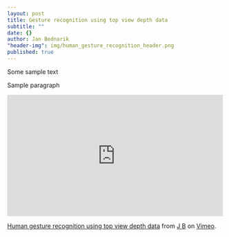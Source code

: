 ```yaml
---
layout: post
title: Gesture recognition using top view depth data
subtitle: ""
date: {}
author: Jan Bednarik
"header-img": img/human_gesture_recognition_header.png
published: true
---
```



<p>Some sample text</p>

<p>Sample paragraph</p>

<iframe src="https://player.vimeo.com/video/144561041" width="500" height="281" frameborder="0" webkitallowfullscreen mozallowfullscreen allowfullscreen></iframe> <p><a href="https://vimeo.com/144561041">Human gesture recognition using top view depth data</a> from <a href="https://vimeo.com/user34095639">J B</a> on <a href="https://vimeo.com">Vimeo</a>.</p>

